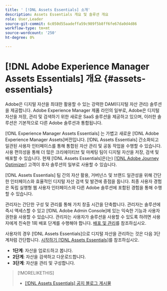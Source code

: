 ```yaml
---
title: ' [!DNL Assets Essentials] 소개'
description: Assets Essentials 개요 및 솔루션 개요
role: User,Leader
source-git-commit: 6c050d55aadeffa59c989f5b8ff6fe67da0d4d86
workflow-type: tm+mt
source-wordcount: '250'
ht-degree: 0%

---
```


# [!DNL Adobe Experience Manager Assets Essentials] 개요 {#assets-essentials}

<!-- TBD: Update this banner to remove Beta label. 
![Banner image for beta docs](assets/do-not-localize/banner-image-beta-docs.png)
-->

Adobe은 디지털 자산을 최대한 활용할 수 있는 강력한 DAM(디지털 자산 관리) 솔루션을 제공합니다. Adobe Experience Manager 제품 라인의 일부로, Adobe은 디지털 자산을 저장, 관리 및 검색하기 위한 새로운 SaaS 솔루션을 제공하고 있으며, 이러한 솔루션은 기본적으로 다른 Adobe 솔루션과 통합됩니다.

[!DNL Experience Manager Assets Essentials] 는 가볍고 새로운  [!DNL Adobe Experience Manager Assets]버전입니다. [!DNL Assets Essentials] 간소화되고 일관된 사용자 인터페이스를 통해 통합된 자산 관리 및 공동 작업을 수행할 수 있습니다. 사용 편의성을 통해 더 많은 크리에이티브 및 마케팅 팀이 디지털 자산을 저장, 검색 및 배포할 수 있습니다. 현재 [!DNL Assets Essentials]은(는) [[!DNL Adobe Journey Optimizer]](https://experienceleague.adobe.com/docs/journey-optimizer/using/ajo-home.html) 고객이 후자 솔루션의 일부로 사용할 수 있습니다.

[!DNL Assets Essentials] 팀 간의 자산 활용, 거버넌스 및 브랜드 일관성을 위해 간단한 인터페이스와 효율적인 디지털 자산 검색 및 발견에 중점을 둡니다. 최종 사용자 경험은 독립 실행형 웹 사용자 인터페이스와 다른 Adobe 솔루션에 포함된 경험을 통해 수행할 수 있습니다.

관리자는 간단한 구성 및 관리를 통해 가치 창출 시간을 단축합니다. 관리자는 솔루션에 즉시 액세스할 수 있고 [!DNL Adobe Admin Console]에 있는 익숙한 기능과 사용자 권한을 사용할 수 있습니다. 관리자는 사용자가 솔루션을 사용할 수 있도록 하려면 사용자에게 친숙한 1회 배포 단계를 수행해야 합니다. [배포 및 관리](/help/deploy-administer.md)를 참조하십시오.

사용자의 경우 [!DNL Assets Essentials]으로 디지털 자산을 관리하는 것은 다음 3단계처럼 간단합니다. [시작하기 [!DNL Assets Essentials]](/help/get-started.md)를 참조하십시오.

* **1단계**: 자산을 업로드하고 봅니다.
* **2단계**: 자산을 검색하고 다운로드합니다.
* **3단계**: 자산을 관리 및 구성합니다.

>[!MORELIKETHIS]
>
>* [[!DNL Assets Essentials] 공지 블로그 게시물](https://blog.adobe.com/en/publish/2021/04/27/introducing-adobe-experience-manager-assets-essentials-to-simplify-collaboration-across-teams.html)